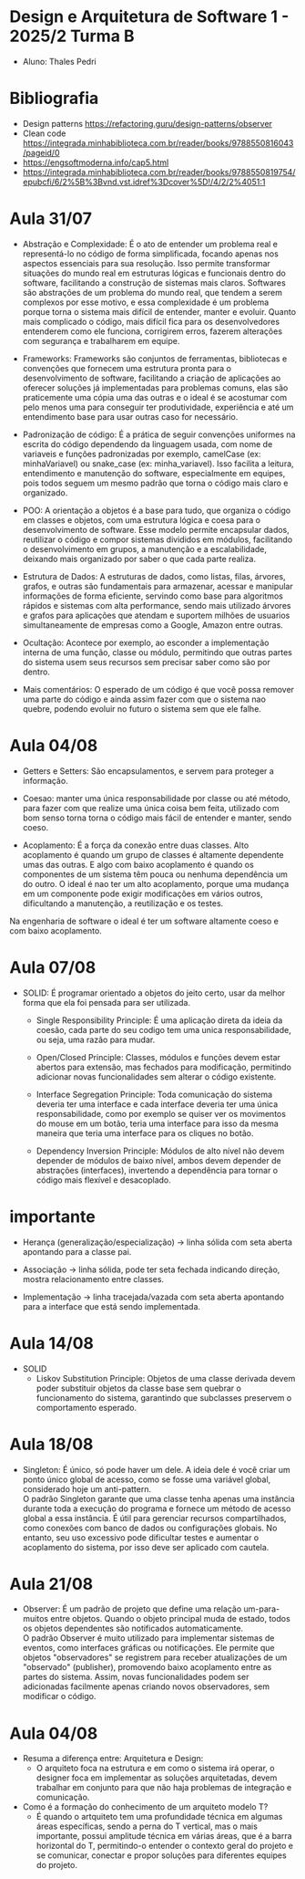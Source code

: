 # Design e Arquitetura de Software 1 - 2025/2 Turma B
- Aluno: Thales Pedri

# Bibliografia
- Design patterns https://refactoring.guru/design-patterns/observer
- Clean code https://integrada.minhabiblioteca.com.br/reader/books/9788550816043/pageid/0
- https://engsoftmoderna.info/cap5.html
- https://integrada.minhabiblioteca.com.br/reader/books/9788550819754/epubcfi/6/2%5B%3Bvnd.vst.idref%3Dcover%5D!/4/2/2%4051:1

# Aula 31/07
- Abstração e Complexidade:
É o ato de entender um problema real e representá-lo no código de forma simplificada, focando apenas nos aspectos essenciais para sua resolução.  Isso permite transformar situações do mundo real em estruturas lógicas e funcionais dentro do software, facilitando a construção de sistemas mais claros. Softwares são abstrações de um problema do mundo real, que tendem a serem complexos por esse motivo, e essa complexidade é um problema porque torna o sistema mais difícil de entender, manter e evoluir. Quanto mais complicado o código, mais difícil fica para os desenvolvedores entenderem como ele funciona, corrigirem erros, fazerem alterações com segurança e trabalharem em equipe.

- Frameworks: 
Frameworks são conjuntos de ferramentas, bibliotecas e convenções que fornecem uma estrutura pronta para o desenvolvimento de software, facilitando a criação de aplicações ao oferecer soluções já implementadas para problemas comuns, elas são praticemente uma cópia uma das outras e o ideal é se acostumar com pelo menos uma para conseguir ter produtividade, experiência e até um entendimento base para usar outras caso for necessário.

- Padronização de código:
É a prática de seguir convenções uniformes na escrita do código dependendo da linguagem usada, com nome de variaveis e funções padronizadas por exemplo, camelCase (ex: minhaVariavel) ou snake_case (ex: minha_variavel). Isso facilita a leitura, entendimento e manutenção do software, especialmente em equipes, pois todos seguem um mesmo padrão que torna o código mais claro e organizado.

- POO:
A orientação a objetos é a base para tudo, que organiza o código em classes e objetos, com uma estrutura lógica e coesa para o desenvolvimento de software. Esse modelo permite encapsular dados, reutilizar o código e compor sistemas divididos em módulos, facilitando o desenvolvimento em grupos, a manutenção e a escalabilidade, deixando mais organizado por saber o que cada parte realiza.  

- Estrutura de Dados:
A estruturas de dados, como listas, filas, árvores, grafos, e outras são fundamentais para armazenar, acessar e manipular informações de forma eficiente, servindo como base para algoritmos rápidos e sistemas com alta performance, sendo mais utilizado árvores e grafos para aplicações que atendam e suportem milhões de usuarios simultaneamente de empresas como a Google, Amazon entre outras. 

- Ocultação:
Acontece por exemplo, ao esconder a implementação interna de uma função, classe ou módulo, permitindo que outras partes do sistema usem seus recursos sem precisar saber como são por dentro.

- Mais comentários:
 O esperado de um código é que você possa remover uma parte do código e ainda assim fazer com que o sistema nao quebre, podendo evoluir no futuro o sistema sem que ele falhe.

# Aula 04/08
- Getters e Setters:
 São encapsulamentos, e servem para proteger a informação.

- Coesao:
manter uma única responsabilidade por classe ou até método, para fazer com que realize uma única coisa bem feita, utilizado com bom senso torna torna o código mais fácil de entender e manter, sendo coeso.

- Acoplamento: 
É a força da conexão entre duas classes. Alto acoplamento é quando um grupo de classes é altamente dependente umas das outras. E algo com baixo acoplamento é quando os componentes de um sistema têm pouca ou nenhuma dependência um do outro. O ideal é nao ter um alto acoplamento, porque uma mudança em um componente pode exigir modificações em vários outros, dificultando a manutenção, a reutilização e os testes.

Na engenharia de software o ideal é ter um software altamente coeso e com baixo acoplamento.

# Aula 07/08

- SOLID:
É programar orientado a objetos do jeito certo, usar da melhor forma que ela foi pensada para ser utilizada.

  - Single Responsibility Principle: É uma aplicação direta da ideia da coesão, cada parte do seu codigo tem uma unica responsabilidade, ou seja, uma razão para mudar.

  - Open/Closed Principle: Classes, módulos e funções devem estar abertos para extensão, mas fechados para modificação, permitindo adicionar novas funcionalidades sem alterar o código existente.

  - Interface Segregation Principle: Toda comunicação do sistema deveria ter uma interface e cada interface deveria ter uma única responsabilidade, como por exemplo se quiser ver os movimentos do mouse em um botão, teria uma interface para isso da mesma maneira que teria uma interface para os cliques no botão.

  - Dependency Inversion Principle: Módulos de alto nível não devem depender de módulos de baixo nível, ambos devem depender de abstrações (interfaces), invertendo a dependência para tornar o código mais flexível e desacoplado.

# importante
 - Herança (generalização/especialização) → linha sólida com seta aberta apontando para a classe pai.

 - Associação → linha sólida, pode ter seta fechada indicando direção, mostra relacionamento entre classes.

 - Implementação → linha tracejada/vazada com seta aberta apontando para a interface que está sendo implementada.

# Aula 14/08
- SOLID
  - Liskov Substitution Principle: Objetos de uma classe derivada devem poder substituir objetos da classe base sem quebrar o funcionamento do sistema, garantindo que subclasses preservem o comportamento esperado.

# Aula 18/08

- Singleton: É único, só pode haver um dele. A ideia dele é você criar um ponto único global de acesso, como se fosse uma variável global, considerado hoje um anti-pattern.  
  O padrão Singleton garante que uma classe tenha apenas uma instância durante toda a execução do programa e fornece um método de acesso global a essa instância. É útil para gerenciar recursos compartilhados, como conexões com banco de dados ou configurações globais. No entanto, seu uso excessivo pode dificultar testes e aumentar o acoplamento do sistema, por isso deve ser aplicado com cautela.

# Aula 21/08
- Observer:  É um padrão de projeto que define uma relação um-para-muitos entre objetos. Quando o objeto principal muda de estado, todos os objetos dependentes são notificados automaticamente.  
  O padrão Observer é muito utilizado para implementar sistemas de eventos, como interfaces gráficas ou notificações. Ele permite que objetos "observadores" se registrem para receber atualizações de um "observado" (publisher), promovendo baixo acoplamento entre as partes do sistema. Assim, novas funcionalidades podem ser adicionadas facilmente apenas criando novos observadores, sem modificar o código.


# Aula 04/08
- Resuma a diferença entre: Arquitetura e Design:
   - O arquiteto foca na estrutura e em como o sistema irá operar, o designer foca em implementar as soluções arquitetadas, devem trabalhar em conjunto para que não haja problemas de integração e comunicação.
- Como é a formação do conhecimento de um arquiteto modelo T?
  - É quando o artquiteto tem uma profundidade técnica em algumas áreas específicas, sendo a perna do T vertical, mas o mais importante, possui amplitude técnica em várias áreas, que é a barra horizontal do T, permitindo-o entender o contexto geral do projeto e se comunicar, conectar e propor soluções para diferentes equipes do projeto.


